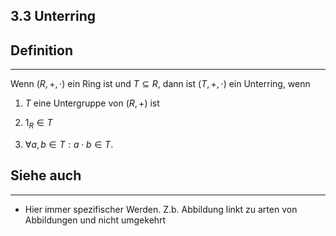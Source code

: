 ## 3.3 Unterring

## Definition

***

Wenn $(R,+,\cdot)$ ein Ring ist und $T \subseteq R$, dann ist $(T,+,\cdot)$ ein Unterring, wenn

1. $T$ eine Untergruppe von $(R,+)$ ist

2. $1_R\in T$

3. $\forall a,b\in T: a \cdot b \in T$. 

## Siehe auch

***

* Hier immer spezifischer Werden. Z.b. Abbildung linkt zu arten von Abbildungen und nicht umgekehrt

<!--ID: 1709218515003-->

